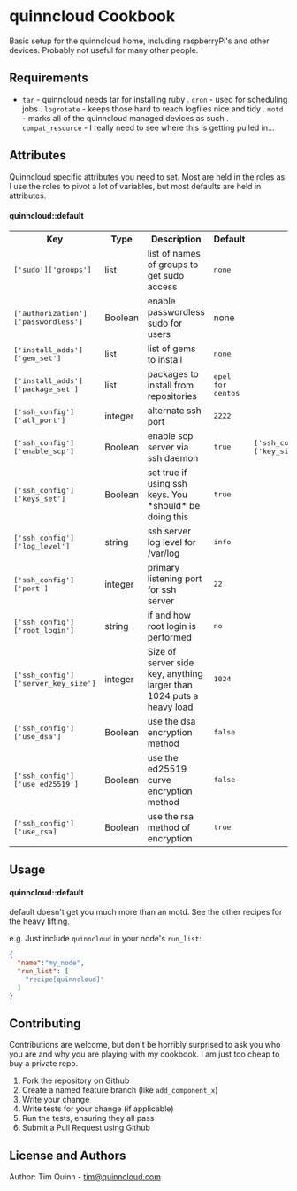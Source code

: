 quinncloud Cookbook
===================
Basic setup for the quinncloud home, including raspberryPi's and other devices. Probably not useful for many other people.

Requirements
------------
- `tar` - quinncloud needs tar for installing ruby
. `cron` - used for scheduling jobs
. `logrotate` - keeps those hard to reach logfiles nice and tidy
. `motd` - marks all of the quinncloud managed devices as such
. `compat_resource` - I really need to see where this is getting pulled in...

Attributes
----------
Quinncloud specific attributes you need to set.  Most are held in the roles as I use the roles to pivot a lot of variables, but most defaults are held in attributes.

#### quinncloud::default
<table>
  <tr>
    <th>Key</th>
    <th>Type</th>
    <th>Description</th>
    <th>Default</th>
  </tr>
  <tr>
    <td><tt>['sudo']['groups']</tt></td>
    <td>list</td>
    <td>list of names of groups to get sudo access</td>
    <td><tt>none</tt></td>
  </tr>
  <tr>
    <td><tt>['authorization']['passwordless']</tt></td>
    <td>Boolean</td>
    <td>enable passwordless sudo for users</td>
    <td>none</td>
  </tr>
  <tr>
    <td><tt>['install_adds']['gem_set']</tt></td>
    <td>list</td>
    <td>list of gems to install</td>
    <td><tt>none</tt></td>
  </tr>
  <tr>
    <td><tt>['install_adds']['package_set']</tt></td>
    <td>list</td>
    <td>packages to install from repositories</td>
    <td><tt>epel for centos</tt></td>
  </tr>
  <tr>
    <td><tt>['ssh_config']['atl_port']</tt></td>
    <td>integer</td>
    <td>alternate ssh port</td>
    <td><tt>2222</tt></td>
  </tr>
  <tr>
    <td><tt>['ssh_config']['enable_scp']</tt></td>
    <td>Boolean</td>
    <td>enable scp server via ssh daemon</td>
    <td><tt>true</tt></td>
  </tr<
  <tr>
    <td><tt>['ssh_config']['key_size']</tt></td>
    <td>integer</td>
    <td>size of key for RSA encryption</td>
    <td><tt>2048</tt></td>
  </tr>
  <tr>
    <td><tt>['ssh_config']['keys_set']</tt></td>
    <td>Boolean</td>
    <td>set true if using ssh keys.  You *should* be doing this</td>
    <td><tt>true</tt></td>
  </tr>
  <tr>
    <td><tt>['ssh_config']['log_level']</tt></td>
    <td>string</td>
    <td>ssh server log level for /var/log</td>
    <td><tt>info</tt></td>
  </tr>
  <tr>
    <td><tt>['ssh_config']['port']</tt></td>
    <td>integer</td>
    <td>primary listening port for ssh server</td>
    <td><tt>22</tt></td>
  </tr>
  <tr>
    <td><tt>['ssh_config']['root_login']</tt></td>
    <td>string</td>
    <td>if and how root login is performed</td>
    <td><tt>no</tt></td>
  </tr>
  <tr>
    <td><tt>['ssh_config']['server_key_size']</tt></td>
    <td>integer</td>
    <td>Size of server side key, anything larger than 1024 puts a heavy load</td>
    <td><tt>1024</tt></td>
  </tr>
  <tr>
    <td><tt>['ssh_config']['use_dsa']</tt></td>
    <td>Boolean</td>
    <td>use the dsa encryption method</td>
    <td><tt>false</tt></td>
  </tr>
  <tr>
    <td><tt>['ssh_config']['use_ed25519']</tt></td>
    <td>Boolean</td>
    <td>use the ed25519 curve encryption method</td>
    <td><tt>false</tt></td>
  </tr>
  <tr>
    <td><tt>['ssh_config']['use_rsa]</tt></td>
    <td>Boolean</td>
    <td>use the rsa method of encryption</td>
    <td><tt>true</tt></td>
  </tr>
</table>

Usage
-----
#### quinncloud::default
default doesn't get you much more than an motd.  See the other recipes for the heavy lifting.

e.g.
Just include `quinncloud` in your node's `run_list`:

```json
{
  "name":"my_node",
  "run_list": [
    "recipe[quinncloud]"
  ]
}
```

Contributing
------------
Contributions are welcome, but don't be horribly surprised to ask you who you are and why you are playing with my cookbook.  I am just too cheap to buy a private repo.

1. Fork the repository on Github
2. Create a named feature branch (like `add_component_x`)
3. Write your change
4. Write tests for your change (if applicable)
5. Run the tests, ensuring they all pass
6. Submit a Pull Request using Github

License and Authors
-------------------
Author: Tim Quinn - tim@quinncloud.com

